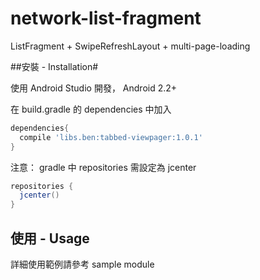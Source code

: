 # network-list-fragment

ListFragment + SwipeRefreshLayout + multi-page-loading

##安裝 - Installation#

使用 Android Studio 開發， Android 2.2+

在 build.gradle 的 dependencies 中加入
```gradle
dependencies{
  compile 'libs.ben:tabbed-viewpager:1.0.1'
}
```

注意： gradle 中 repositories 需設定為 jcenter
```gradle
repositories {
  jcenter()
}
```
## 使用 - Usage
詳細使用範例請參考 sample module
